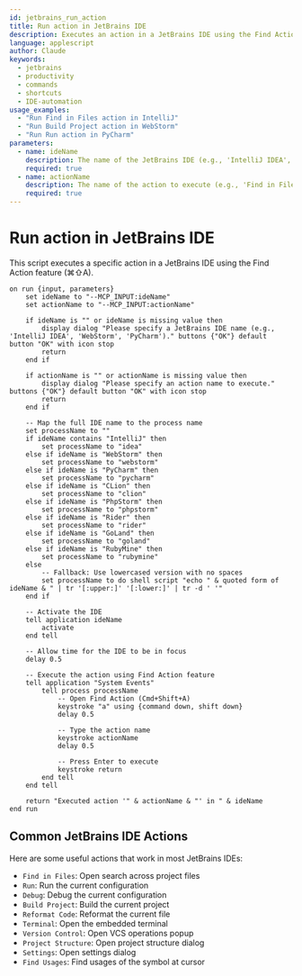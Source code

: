 ```yaml
---
id: jetbrains_run_action
title: Run action in JetBrains IDE
description: Executes an action in a JetBrains IDE using the Find Action feature
language: applescript
author: Claude
keywords:
  - jetbrains
  - productivity
  - commands
  - shortcuts
  - IDE-automation
usage_examples:
  - "Run Find in Files action in IntelliJ"
  - "Run Build Project action in WebStorm"
  - "Run Run action in PyCharm"
parameters:
  - name: ideName
    description: The name of the JetBrains IDE (e.g., 'IntelliJ IDEA', 'WebStorm', 'PyCharm')
    required: true
  - name: actionName
    description: The name of the action to execute (e.g., 'Find in Files', 'Build Project')
    required: true
---
```


# Run action in JetBrains IDE

This script executes a specific action in a JetBrains IDE using the Find Action feature (⌘⇧A).

```applescript
on run {input, parameters}
    set ideName to "--MCP_INPUT:ideName"
    set actionName to "--MCP_INPUT:actionName"
    
    if ideName is "" or ideName is missing value then
        display dialog "Please specify a JetBrains IDE name (e.g., 'IntelliJ IDEA', 'WebStorm', 'PyCharm')." buttons {"OK"} default button "OK" with icon stop
        return
    end if
    
    if actionName is "" or actionName is missing value then
        display dialog "Please specify an action name to execute." buttons {"OK"} default button "OK" with icon stop
        return
    end if
    
    -- Map the full IDE name to the process name
    set processName to ""
    if ideName contains "IntelliJ" then
        set processName to "idea"
    else if ideName is "WebStorm" then
        set processName to "webstorm"
    else if ideName is "PyCharm" then
        set processName to "pycharm"
    else if ideName is "CLion" then
        set processName to "clion"
    else if ideName is "PhpStorm" then
        set processName to "phpstorm"
    else if ideName is "Rider" then
        set processName to "rider"
    else if ideName is "GoLand" then
        set processName to "goland"
    else if ideName is "RubyMine" then
        set processName to "rubymine"
    else
        -- Fallback: Use lowercased version with no spaces
        set processName to do shell script "echo " & quoted form of ideName & " | tr '[:upper:]' '[:lower:]' | tr -d ' '"
    end if
    
    -- Activate the IDE
    tell application ideName
        activate
    end tell
    
    -- Allow time for the IDE to be in focus
    delay 0.5
    
    -- Execute the action using Find Action feature
    tell application "System Events"
        tell process processName
            -- Open Find Action (Cmd+Shift+A)
            keystroke "a" using {command down, shift down}
            delay 0.5
            
            -- Type the action name
            keystroke actionName
            delay 0.5
            
            -- Press Enter to execute
            keystroke return
        end tell
    end tell
    
    return "Executed action '" & actionName & "' in " & ideName
end run
```

## Common JetBrains IDE Actions

Here are some useful actions that work in most JetBrains IDEs:

- `Find in Files`: Open search across project files
- `Run`: Run the current configuration
- `Debug`: Debug the current configuration
- `Build Project`: Build the current project
- `Reformat Code`: Reformat the current file
- `Terminal`: Open the embedded terminal
- `Version Control`: Open VCS operations popup
- `Project Structure`: Open project structure dialog
- `Settings`: Open settings dialog
- `Find Usages`: Find usages of the symbol at cursor